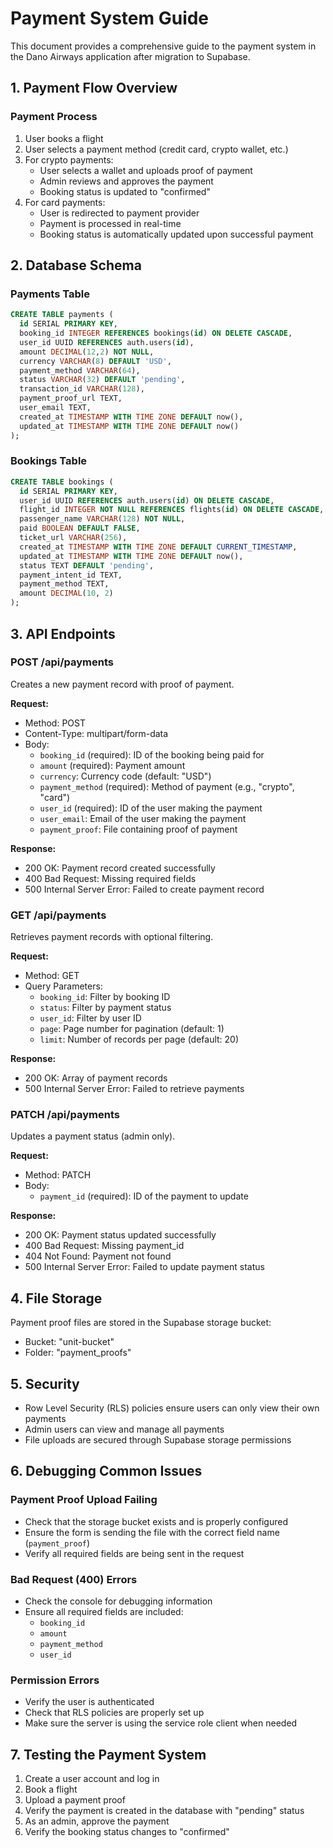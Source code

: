 # Payment System Guide

This document provides a comprehensive guide to the payment system in the Dano Airways application after migration to Supabase.

## 1. Payment Flow Overview

### Payment Process
1. User books a flight
2. User selects a payment method (credit card, crypto wallet, etc.)
3. For crypto payments:
   - User selects a wallet and uploads proof of payment
   - Admin reviews and approves the payment
   - Booking status is updated to "confirmed"
4. For card payments:
   - User is redirected to payment provider
   - Payment is processed in real-time
   - Booking status is automatically updated upon successful payment

## 2. Database Schema

### Payments Table
```sql
CREATE TABLE payments (
  id SERIAL PRIMARY KEY,
  booking_id INTEGER REFERENCES bookings(id) ON DELETE CASCADE,
  user_id UUID REFERENCES auth.users(id),
  amount DECIMAL(12,2) NOT NULL,
  currency VARCHAR(8) DEFAULT 'USD',
  payment_method VARCHAR(64),
  status VARCHAR(32) DEFAULT 'pending',
  transaction_id VARCHAR(128),
  payment_proof_url TEXT,
  user_email TEXT,
  created_at TIMESTAMP WITH TIME ZONE DEFAULT now(),
  updated_at TIMESTAMP WITH TIME ZONE DEFAULT now()
);
```

### Bookings Table
```sql
CREATE TABLE bookings (
  id SERIAL PRIMARY KEY,
  user_id UUID REFERENCES auth.users(id) ON DELETE CASCADE,
  flight_id INTEGER NOT NULL REFERENCES flights(id) ON DELETE CASCADE,
  passenger_name VARCHAR(128) NOT NULL,
  paid BOOLEAN DEFAULT FALSE,
  ticket_url VARCHAR(256),
  created_at TIMESTAMP WITH TIME ZONE DEFAULT CURRENT_TIMESTAMP,
  updated_at TIMESTAMP WITH TIME ZONE DEFAULT now(),
  status TEXT DEFAULT 'pending',
  payment_intent_id TEXT,
  payment_method TEXT,
  amount DECIMAL(10, 2)
);
```

## 3. API Endpoints

### POST /api/payments
Creates a new payment record with proof of payment.

**Request:**
- Method: POST
- Content-Type: multipart/form-data
- Body:
  - `booking_id` (required): ID of the booking being paid for
  - `amount` (required): Payment amount
  - `currency`: Currency code (default: "USD")
  - `payment_method` (required): Method of payment (e.g., "crypto", "card")
  - `user_id` (required): ID of the user making the payment
  - `user_email`: Email of the user making the payment
  - `payment_proof`: File containing proof of payment

**Response:**
- 200 OK: Payment record created successfully
- 400 Bad Request: Missing required fields
- 500 Internal Server Error: Failed to create payment record

### GET /api/payments
Retrieves payment records with optional filtering.

**Request:**
- Method: GET
- Query Parameters:
  - `booking_id`: Filter by booking ID
  - `status`: Filter by payment status
  - `user_id`: Filter by user ID
  - `page`: Page number for pagination (default: 1)
  - `limit`: Number of records per page (default: 20)

**Response:**
- 200 OK: Array of payment records
- 500 Internal Server Error: Failed to retrieve payments

### PATCH /api/payments
Updates a payment status (admin only).

**Request:**
- Method: PATCH
- Body:
  - `payment_id` (required): ID of the payment to update

**Response:**
- 200 OK: Payment status updated successfully
- 400 Bad Request: Missing payment_id
- 404 Not Found: Payment not found
- 500 Internal Server Error: Failed to update payment status

## 4. File Storage

Payment proof files are stored in the Supabase storage bucket:
- Bucket: "unit-bucket"
- Folder: "payment_proofs"

## 5. Security

- Row Level Security (RLS) policies ensure users can only view their own payments
- Admin users can view and manage all payments
- File uploads are secured through Supabase storage permissions

## 6. Debugging Common Issues

### Payment Proof Upload Failing
- Check that the storage bucket exists and is properly configured
- Ensure the form is sending the file with the correct field name (`payment_proof`)
- Verify all required fields are being sent in the request

### Bad Request (400) Errors
- Check the console for debugging information
- Ensure all required fields are included:
  - `booking_id`
  - `amount`
  - `payment_method`
  - `user_id`

### Permission Errors
- Verify the user is authenticated
- Check that RLS policies are properly set up
- Make sure the server is using the service role client when needed

## 7. Testing the Payment System

1. Create a user account and log in
2. Book a flight
3. Upload a payment proof
4. Verify the payment is created in the database with "pending" status
5. As an admin, approve the payment
6. Verify the booking status changes to "confirmed"
